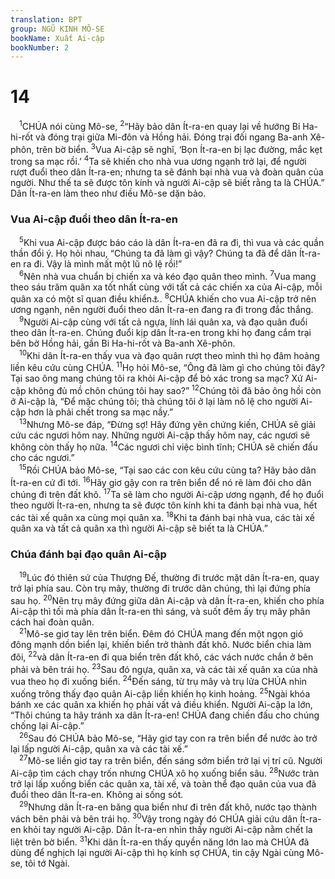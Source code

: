```yaml
---
translation: BPT
group: NGŨ KINH MÔ-SE
bookName: Xuất Ai-cập 
bookNumber: 2
---
```


<div class="title"><h1>14</h1></div>
<span class="verse xu_14_1"> <sup>1</sup>CHÚA nói cùng Mô-se,</span>
<span class="verse xu_14_2"><sup>2</sup>“Hãy bảo dân Ít-ra-en quay lại về hướng Bi Ha-hi-rốt và đóng trại giữa Mi-đôn và Hồng hải. Đóng trại đối ngang Ba-anh Xê-phôn, trên bờ biển.</span>
<span class="verse xu_14_3"><sup>3</sup>Vua Ai-cập sẽ nghĩ, ‘Bọn Ít-ra-en bị lạc đường, mắc kẹt trong sa mạc rồi.’</span>
<span class="verse xu_14_4"><sup>4</sup>Ta sẽ khiến cho nhà vua ương ngạnh trở lại, để người rượt đuổi theo dân Ít-ra-en; nhưng ta sẽ đánh bại nhà vua và đoàn quân của người. Như thế ta sẽ được tôn kính và người Ai-cập sẽ biết rằng ta là CHÚA.” Dân Ít-ra-en làm theo như điều Mô-se dặn bảo.<br/></span>
<div class="title"><h3>Vua Ai-cập đuổi theo dân Ít-ra-en</h3></div>
<span class="verse xu_14_5"> <sup>5</sup>Khi vua Ai-cập được báo cáo là dân Ít-ra-en đã ra đi, thì vua và các quần thần đổi ý. Họ hỏi nhau, “Chúng ta đã làm gì vậy? Chúng ta đã để dân Ít-ra-en ra đi. Vậy là mình mất một lũ nô lệ rồi!”<br/></span>
<span class="verse xu_14_6"> <sup>6</sup>Nên nhà vua chuẩn bị chiến xa và kéo đạo quân theo mình.</span>
<span class="verse xu_14_7"><sup>7</sup>Vua mang theo sáu trăm quân xa tốt nhất cùng với tất cả các chiến xa của Ai-cập, mỗi quân xa có một sĩ quan điều khiển<a data-toggle="tooltip" data-placement="bottom" title="Hay “Mỗi quân xa có 3 quân sĩ.”">⚓</a>.</span>
<span class="verse xu_14_8"><sup>8</sup>CHÚA khiến cho vua Ai-cập trở nên ương ngạnh, nên người đuổi theo dân Ít-ra-en đang ra đi trong đắc thắng.<br/></span>
<span class="verse xu_14_9"> <sup>9</sup>Người Ai-cập cùng với tất cả ngựa, lính lái quân xa, và đạo quân đuổi theo dân Ít-ra-en. Chúng đuổi kịp dân Ít-ra-en trong khi họ đang cắm trại bên bờ Hồng hải, gần Bi Ha-hi-rốt và Ba-anh Xê-phôn.<br/></span>
<span class="verse xu_14_10"> <sup>10</sup>Khi dân Ít-ra-en thấy vua và đạo quân rượt theo mình thì họ đâm hoảng liền kêu cứu cùng CHÚA.</span>
<span class="verse xu_14_11"><sup>11</sup>Họ hỏi Mô-se, “Ông đã làm gì cho chúng tôi đây? Tại sao ông mang chúng tôi ra khỏi Ai-cập để bỏ xác trong sa mạc? Xứ Ai-cập không đủ mồ chôn chúng tôi hay sao?”</span>
<span class="verse xu_14_12"><sup>12</sup>Chúng tôi đã bảo ông hồi còn ở Ai-cập là, “Để mặc chúng tôi; thà chúng tôi ở lại làm nô lệ cho người Ai-cập hơn là phải chết trong sa mạc nầy.”<br/></span>
<span class="verse xu_14_13"> <sup>13</sup>Nhưng Mô-se đáp, “Đừng sợ! Hãy đứng yên chứng kiến, CHÚA sẽ giải cứu các ngươi hôm nay. Những người Ai-cập thấy hôm nay, các ngươi sẽ không còn thấy họ nữa.</span>
<span class="verse xu_14_14"><sup>14</sup>Các ngươi chỉ việc bình tĩnh; CHÚA sẽ chiến đấu cho các ngươi.”<br/></span>
<span class="verse xu_14_15"> <sup>15</sup>Rồi CHÚA bảo Mô-se, “Tại sao các con kêu cứu cùng ta? Hãy bảo dân Ít-ra-en cứ đi tới.</span>
<span class="verse xu_14_16"><sup>16</sup>Hãy giơ gậy con ra trên biển để nó rẽ làm đôi cho dân chúng đi trên đất khô.</span>
<span class="verse xu_14_17"><sup>17</sup>Ta sẽ làm cho người Ai-cập ương ngạnh, để họ đuổi theo người Ít-ra-en, nhưng ta sẽ được tôn kính khi ta đánh bại nhà vua, hết các tài xế quân xa cùng mọi quân xa.</span>
<span class="verse xu_14_18"><sup>18</sup>Khi ta đánh bại nhà vua, các tài xế quân xa và tất cả quân xa thì người Ai-cập sẽ biết ta là CHÚA.”<br/></span>
<div class="title"><h3>Chúa đánh bại đạo quân Ai-cập</h3></div>
<span class="verse xu_14_19"> <sup>19</sup>Lúc đó thiên sứ của Thượng Đế, thường đi trước mặt dân Ít-ra-en, quay trở lại phía sau. Còn trụ mây, thường đi trước dân chúng, thì lại đứng phía sau họ.</span>
<span class="verse xu_14_20"><sup>20</sup>Nên trụ mây đứng giữa dân Ai-cập và dân Ít-ra-en, khiến cho phía Ai-cập thì tối mà phía dân Ít-ra-en thì sáng, và suốt đêm ấy trụ mây phân cách hai đoàn quân.<br/></span>
<span class="verse xu_14_21"> <sup>21</sup>Mô-se giơ tay lên trên biển. Đêm đó CHÚA mang đến một ngọn gió đông mạnh dồn biển lại, khiến biển trở thành đất khô. Nước biển chia làm đôi,</span>
<span class="verse xu_14_22"><sup>22</sup>và dân Ít-ra-en đi qua biển trên đất khô, các vách nước chắn ở bên phải và bên trái họ.</span>
<span class="verse xu_14_23"><sup>23</sup>Sau đó ngựa, quân xa, và các tài xế quân xa của nhà vua theo họ đi xuống biển.</span>
<span class="verse xu_14_24"><sup>24</sup>Đến sáng, từ trụ mây và trụ lửa CHÚA nhìn xuống trông thấy đạo quân Ai-cập liền khiến họ kinh hoảng.</span>
<span class="verse xu_14_25"><sup>25</sup>Ngài khóa bánh xe các quân xa khiến họ phải vất vả điều khiển. Người Ai-cập la lớn, “Thôi chúng ta hãy tránh xa dân Ít-ra-en! CHÚA đang chiến đấu cho chúng chống lại Ai-cập.”<br/></span>
<span class="verse xu_14_26"> <sup>26</sup>Sau đó CHÚA bảo Mô-se, “Hãy giơ tay con ra trên biển để nước ào trở lại lấp người Ai-cập, quân xa và các tài xế.”<br/></span>
<span class="verse xu_14_27"> <sup>27</sup>Mô-se liền giơ tay ra trên biển, đến sáng sớm biển trở lại vị trí cũ. Người Ai-cập tìm cách chạy trốn nhưng CHÚA xô họ xuống biển sâu.</span>
<span class="verse xu_14_28"><sup>28</sup>Nước tràn trở lại lấp xuống biển các quân xa, tài xế, và toàn thể đạo quân của vua đã đuổi theo dân Ít-ra-en. Không ai sống sót.<br/></span>
<span class="verse xu_14_29"> <sup>29</sup>Nhưng dân Ít-ra-en băng qua biển như đi trên đất khô, nước tạo thành vách bên phải và bên trái họ.</span>
<span class="verse xu_14_30"><sup>30</sup>Vậy trong ngày đó CHÚA giải cứu dân Ít-ra-en khỏi tay người Ai-cập. Dân Ít-ra-en nhìn thấy người Ai-cập nằm chết la liệt trên bờ biển.</span>
<span class="verse xu_14_31"><sup>31</sup>Khi dân Ít-ra-en thấy quyền năng lớn lao mà CHÚA đã dùng để nghịch lại người Ai-cập thì họ kính sợ CHÚA, tin cậy Ngài cùng Mô-se, tôi tớ Ngài.<br/></span>
